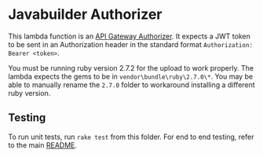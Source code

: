 # Javabuilder Authorizer

This lambda function is an 
[API Gateway Authorizer](https://docs.aws.amazon.com/apigateway/latest/developerguide/apigateway-websocket-api-lambda-auth.html).
It expects a JWT token to be sent in an Authorization header in the standard format 
`Authorization: Bearer <token>`.

You must be running ruby version 2.7.2 for the upload to work properly. The lambda 
expects the gems to be in `vendor\bundle\ruby\2.7.0\*`. You may be able to manually
rename the `2.7.0` folder to workaround installing a different ruby version.

## Testing
To run unit tests, run `rake test` from this folder. For end to end testing, refer to the main [README](../README.MD).
